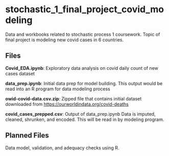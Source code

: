 # stochastic_1_final_project_covid_modeling
Data and workbooks related to stochastic process 1 coursework. Topic of final project is modeling new covid cases in 6 countries.

## Files
**Covid_EDA.ipynb**: Exploratory data analysis on covid daily count of new cases dataset

**data_prep.ipynb**: Initial data prep for model building. This output would be read into an R program for data modeling process

**owid-covid-data.csv.zip**: Zipped file that contains initial dataset downloaded from https://ourworldindata.org/covid-deaths

**covid_cases_prepped.csv**: Output of data_prep.ipynb Data is imputed, cleaned, shrunken, and encoded. This will be read in by modeling program.

## Planned Files
Data model, validation, and adequacy checks using R.

